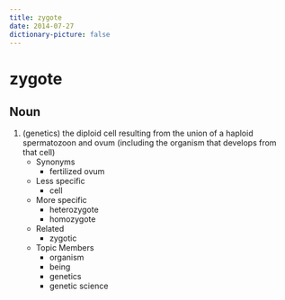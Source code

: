```yaml
---
title: zygote
date: 2014-07-27
dictionary-picture: false
---
```


# zygote


## Noun

1. (genetics) the diploid cell resulting from the union of a haploid spermatozoon and ovum (including the organism that develops from that cell)
	- Synonyms
		- fertilized ovum
	- Less specific
		- cell
	- More specific
		- heterozygote
		- homozygote
	- Related
		- zygotic
	- Topic Members
		- organism
		- being
		- genetics
		- genetic science